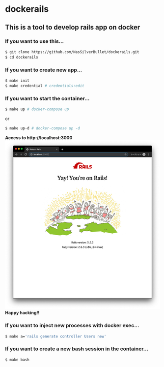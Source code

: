 # dockerails

## This is a tool to develop rails app on docker

### If you want to use this...
```bash
$ git clone https://github.com/NasSilverBullet/dockerails.git
$ cd dockerails
```

### If you want to create new app...
```bash
$ make init
$ make credential # credentials:edit
```

### If you want to start the container...
```bash
$ make up # docker-compose up
```
or
```bash
$ make up-d # docker-compose up -d
```
**Access to http://localhost:3000**
![localhost:3000](template/localhost.png)
**Happy hacking!!**


### If you want to inject new processes with docker exec...
```bash
$ make a='rails generate controller Users new'
```

### If you want to create a new bash session in the container...
```bash
$ make bash
```